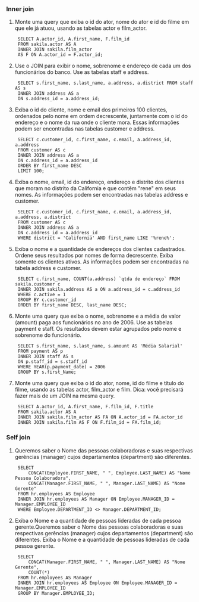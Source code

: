 ### Inner join

1. Monte uma query que exiba o id do ator, nome do ator e id do filme em que ele já atuou, usando as tabelas actor e film_actor.

        SELECT A.actor_id, A.first_name, F.film_id
        FROM sakila.actor AS A
        INNER JOIN sakila.film_actor 
        AS F ON A.actor_id = F.actor_id;

2. Use o JOIN para exibir o nome, sobrenome e endereço de cada um dos funcionários do banco. Use as tabelas staff e address.

        SELECT s.first_name, s.last_name, a.address, a.district FROM staff AS s
        INNER JOIN address AS a
        ON s.address_id = a.address_id;

3. Exiba o id do cliente, nome e email dos primeiros 100 clientes, ordenados pelo nome em ordem decrescente, juntamente com o id do endereço e o nome da rua onde o cliente mora. Essas informações podem ser encontradas nas tabelas customer e address.

        SELECT c.customer_id, c.first_name, c.email, a.address_id, a.address
        FROM customer AS c
        INNER JOIN address AS a
        ON c.address_id = a.address_id
        ORDER BY first_name DESC
        LIMIT 100;

4. Exiba o nome, email, id do endereço, endereço e distrito dos clientes que moram no distrito da California e que contêm "rene" em seus nomes. As informações podem ser encontradas nas tabelas address e customer.

        SELECT c.customer_id, c.first_name, c.email, a.address_id, a.address, a.district
        FROM customer AS c
        INNER JOIN address AS a
        ON c.address_id = a.address_id
        WHERE district = 'California' AND first_name LIKE '%rene%';

5. Exiba o nome e a quantidade de endereços dos clientes cadastrados. Ordene seus resultados por nomes de forma decrescente. Exiba somente os clientes ativos. As informações podem ser encontradas na tabela address e customer.

        SELECT c.first_name, COUNT(a.address) `qtda de endereço` FROM sakila.customer c
        INNER JOIN sakila.address AS a ON a.address_id = c.address_id
        WHERE c.active = 1
        GROUP BY c.customer_id
        ORDER BY first_name DESC, last_name DESC;

6. Monte uma query que exiba o nome, sobrenome e a média de valor (amount) paga aos funcionários no ano de 2006. Use as tabelas payment e staff. Os resultados devem estar agrupados pelo nome e sobrenome do funcionário.

        SELECT s.first_name, s.last_name, s.amount AS 'Média Salarial'
        FROM payment AS p
        INNER JOIN staff AS s
        ON p.staff_id = s.staff_id
        WHERE YEAR(p.payment_date) = 2006
        GROUP BY s.first_Name;

7. Monte uma query que exiba o id do ator, nome, id do filme e título do filme, usando as tabelas actor, film_actor e film. Dica: você precisará fazer mais de um JOIN na mesma query.

        SELECT A.actor_id, A.first_name, F.film_id, F.title
        FROM sakila.actor AS A
        INNER JOIN sakila.film_actor AS FA ON A.actor_id = FA.actor_id
        INNER JOIN sakila.film AS F ON F.film_id = FA.film_id;

### Self join

1. Queremos saber o Nome das pessoas colaboradoras e suas respectivas gerências (manager) cujos departamentos (department) são diferentes.

        SELECT 
            CONCAT(Employee.FIRST_NAME, " ", Employee.LAST_NAME) AS "Nome Pessoa Colaboradora",
            CONCAT(Manager.FIRST_NAME, " ", Manager.LAST_NAME) AS "Nome Gerente"
        FROM hr.employees AS Employee
        INNER JOIN hr.employees AS Manager ON Employee.MANAGER_ID = Manager.EMPLOYEE_ID
        WHERE Employee.DEPARTMENT_ID <> Manager.DEPARTMENT_ID;

2. Exiba o Nome e a quantidade de pessoas lideradas de cada pessoa gerente.Queremos saber o Nome das pessoas colaboradoras e suas respectivas gerências (manager) cujos departamentos (department) são diferentes.
Exiba o Nome e a quantidade de pessoas lideradas de cada pessoa gerente.

        SELECT
            CONCAT(Manager.FIRST_NAME, " ", Manager.LAST_NAME) AS "Nome Gerente",
            COUNT(*)
        FROM hr.employees AS Manager
        INNER JOIN hr.employees AS Employee ON Employee.MANAGER_ID = Manager.EMPLOYEE_ID
        GROUP BY Manager.EMPLOYEE_ID;